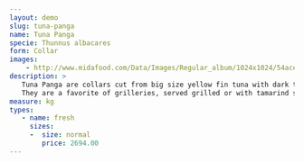 ```yaml
---
layout: demo
slug: tuna-panga
name: Tuna Panga
specie: Thunnus albacares
form: Collar
images:
    - http://www.midafood.com/Data/Images/Regular_album/1024x1024/54ace214c8414452.jpg
description: >
   Tuna Panga are collars cut from big size yellow fin tuna with dark to medium red meat.
   They are a favorite of grilleries, served grilled or with tamarind soup.
measure: kg
types:
   - name: fresh
     sizes:
     -  size: normal
        price: 2694.00
---
```


